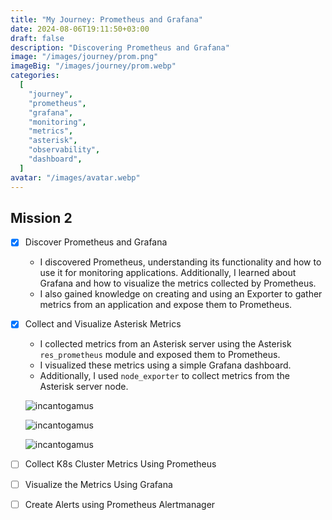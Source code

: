 ```yaml
---
title: "My Journey: Prometheus and Grafana"
date: 2024-08-06T19:11:50+03:00
draft: false
description: "Discovering Prometheus and Grafana"
image: "/images/journey/prom.png"
imageBig: "/images/journey/prom.webp"
categories:
  [
    "journey",
    "prometheus",
    "grafana",
    "monitoring",
    "metrics",
    "asterisk",
    "observability",
    "dashboard",
  ]
avatar: "/images/avatar.webp"
---
```


## Mission 2

- [x] Discover Prometheus and Grafana

  - I discovered Prometheus, understanding its functionality and how to use it for monitoring applications. Additionally, I learned about Grafana and how to visualize the metrics collected by Prometheus.
  - I also gained knowledge on creating and using an Exporter to gather metrics from an application and expose them to Prometheus.

- [x] Collect and Visualize Asterisk Metrics

  - I collected metrics from an Asterisk server using the Asterisk `res_prometheus` module and exposed them to Prometheus.
  - I visualized these metrics using a simple Grafana dashboard.
  - Additionally, I used `node_exporter` to collect metrics from the Asterisk server node.

  ![incantogamus](/images/journey/prom-1.png)

  ![incantogamus](/images/journey/prom-2.png)

  ![incantogamus](/images/journey/prom-3.png)

- [ ] Collect K8s Cluster Metrics Using Prometheus
- [ ] Visualize the Metrics Using Grafana
- [ ] Create Alerts using Prometheus Alertmanager
